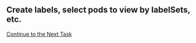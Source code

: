 ## Create labels, select pods to view by  labelSets, etc.


[Continue to the Next Task](https://github.com/Burwood/containers101/blob/master/kubernetes_lab/task_5.md)
